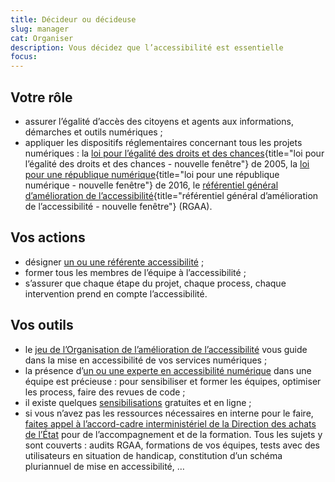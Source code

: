 ```yaml
---
title: Décideur ou décideuse
slug: manager
cat: Organiser
description: Vous décidez que l’accessibilité est essentielle
focus: 
---
```


## Votre rôle

* assurer l’égalité d’accès des citoyens et agents aux informations, démarches et outils numériques ;
* appliquer les dispositifs réglementaires concernant tous les projets numériques : la [loi pour l’égalité des droits et des chances](https://www.legifrance.gouv.fr/affichTexteArticle.do?idArticle=LEGIARTI000037388867&cidTexte=LEGITEXT000006051257){title="loi pour l’égalité des droits et des chances - nouvelle fenêtre"}  de 2005, la [loi pour une république numérique](https://www.legifrance.gouv.fr/jorf/id/JORFTEXT000033202746/){title="loi pour une république numérique - nouvelle fenêtre"}  de 2016, le [référentiel général d’amélioration de l’accessibilité](https://www.numerique.gouv.fr/publications/rgaa-accessibilite/){title="référentiel général d’amélioration de l’accessibilité - nouvelle fenêtre"} (RGAA). 

## Vos actions

* désigner [un ou une référente accessibilité](../referent/) ;
* former tous les membres de l’équipe à l’accessibilité ;
* s’assurer que chaque étape du projet, chaque process, chaque intervention prend en compte l’accessibilité.

## Vos outils

* le [jeu de l’Organisation de l’amélioration de l’accessibilité](../../jeu-de-oaa/) vous guide dans la mise en accessibilité de vos services numériques ;
* la présence d’[un ou une experte en accessibilité numérique](../expert/) dans une équipe est précieuse : pour sensibiliser et former les équipes, optimiser les process, faire des revues de code ;
* il existe quelques [sensibilisations](/formations/) gratuites et en ligne ;
* si vous n’avez pas les ressources nécessaires en interne pour le faire, [faites appel à l’accord-cadre interministériel de la Direction des achats de l’État](../../accord-cadre-dae/) pour de l’accompagnement et de la formation. Tous les sujets y sont couverts : audits RGAA, formations de vos équipes, tests avec des utilisateurs en situation de handicap, constitution d’un schéma pluriannuel de mise en accessibilité, …